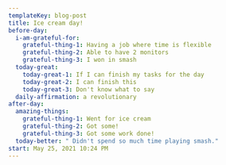 ```yaml
---
templateKey: blog-post
title: Ice cream day!
before-day:
  i-am-grateful-for:
    grateful-thing-1: Having a job where time is flexible
    grateful-thing-2: Able to have 2 monitors
    grateful-thing-3: I won in smash
  today-great:
    today-great-1: If I can finish my tasks for the day
    today-great-2: I can finish this
    today-great-3: Don't know what to say
  daily-affirmation: a revolutionary
after-day:
  amazing-things:
    grateful-thing-1: Went for ice cream
    grateful-thing-2: Got some!
    grateful-thing-3: Got some work done!
  today-better: " Didn't spend so much time playing smash."
start: May 25, 2021 10:24 PM
---
```

